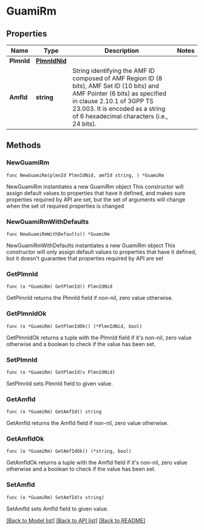 # GuamiRm

## Properties

Name | Type | Description | Notes
------------ | ------------- | ------------- | -------------
**PlmnId** | [**PlmnIdNid**](PlmnIdNid.md) |  | 
**AmfId** | **string** | String identifying the AMF ID composed of AMF Region ID (8 bits), AMF Set ID (10 bits) and AMF  Pointer (6 bits) as specified in clause 2.10.1 of 3GPP TS 23.003. It is encoded as a string of  6 hexadecimal characters (i.e., 24 bits).   | 

## Methods

### NewGuamiRm

`func NewGuamiRm(plmnId PlmnIdNid, amfId string, ) *GuamiRm`

NewGuamiRm instantiates a new GuamiRm object
This constructor will assign default values to properties that have it defined,
and makes sure properties required by API are set, but the set of arguments
will change when the set of required properties is changed

### NewGuamiRmWithDefaults

`func NewGuamiRmWithDefaults() *GuamiRm`

NewGuamiRmWithDefaults instantiates a new GuamiRm object
This constructor will only assign default values to properties that have it defined,
but it doesn't guarantee that properties required by API are set

### GetPlmnId

`func (o *GuamiRm) GetPlmnId() PlmnIdNid`

GetPlmnId returns the PlmnId field if non-nil, zero value otherwise.

### GetPlmnIdOk

`func (o *GuamiRm) GetPlmnIdOk() (*PlmnIdNid, bool)`

GetPlmnIdOk returns a tuple with the PlmnId field if it's non-nil, zero value otherwise
and a boolean to check if the value has been set.

### SetPlmnId

`func (o *GuamiRm) SetPlmnId(v PlmnIdNid)`

SetPlmnId sets PlmnId field to given value.


### GetAmfId

`func (o *GuamiRm) GetAmfId() string`

GetAmfId returns the AmfId field if non-nil, zero value otherwise.

### GetAmfIdOk

`func (o *GuamiRm) GetAmfIdOk() (*string, bool)`

GetAmfIdOk returns a tuple with the AmfId field if it's non-nil, zero value otherwise
and a boolean to check if the value has been set.

### SetAmfId

`func (o *GuamiRm) SetAmfId(v string)`

SetAmfId sets AmfId field to given value.



[[Back to Model list]](../README.md#documentation-for-models) [[Back to API list]](../README.md#documentation-for-api-endpoints) [[Back to README]](../README.md)


